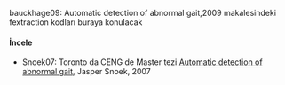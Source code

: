 bauckhage09: Automatic detection of abnormal gait,2009 makalesindeki fextraction kodları buraya konulacak

#### İncele

- Snoek07: Toronto da CENG de Master tezi [Automatic detection of abnormal gait](www.cs.toronto.edu/~jasper/thesis.pdf), Jasper Snoek, 2007
